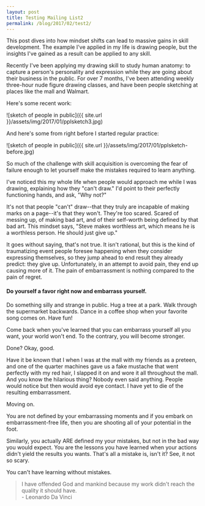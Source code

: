 ```yaml
---
layout: post
title: Testing Mailing List2
permalink: /blog/2017/02/test2/
---
```


This post dives into how mindset shifts can lead to massive gains in skill development. The example I've applied in my life is drawing people, but the insights I've gained as a result can be applied to any skill.

Recently I've been applying my drawing skill to study human anatomy: to capture a person's personality and expression while they are going about their business in the public. For over 7 months, I've been attending weekly three-hour nude figure drawing classes, and have been people sketching at places like the mall and Walmart. 

Here's some recent work:
  
![sketch of people in public]({{ site.url }}/assets/img/2017/01/pplsketch3.jpg)  <!--more-->

And here's some from right before I started regular practice: 

![sketch of people in public]({{ site.url }}/assets/img/2017/01/pplsketch-before.jpg)


So much of the challenge with skill acquisition is overcoming the fear of failure enough to let yourself make the mistakes required to learn anything.

I've noticed this my whole life when people would approach me while I was drawing, explaining how they "can't draw." I'd point to their perfectly functioning hands, and ask, "Why not?"

It's not that people "can't" draw--that they truly are incapable of making marks on a page--it's that they won't. They're too scared. 
Scared of messing up, of making bad art, and of their self-worth being defined by that bad art. This mindset says, "Steve makes worthless art, which means he is a worthless person. He should just give up." 

It goes without saying, that's not true. It isn't rational, but this is the kind of traumatizing event people foresee happening when they consider expressing themselves, so they jump ahead to end result they already predict: they give up. 
Unfortunately, in an attempt to avoid pain, they end up causing more of it. The pain of embarrassment is nothing compared to the pain of regret. 

#### Do yourself a favor right now and embarrass yourself. 
Do something silly and strange in public. Hug a tree at a park. Walk through the supermarket backwards. Dance in a coffee shop when your favorite song comes on. Have fun!

Come back when you've learned that you can embarrass yourself all you want, your world won't end. To the contrary, you will become stronger. 

Done? 
Okay, good.

<p class="sidenote">
Have it be known that I when I was at the mall with my friends as a preteen, and one of the quarter machines gave us a fake mustache that went perfectly with my red hair, I slapped it on and wore it all throughout the mall.
And you know the hilarious thing? Nobody even said anything. People would notice but then would avoid eye contact.
I have yet to die of the resulting embarrassment.
</p>

Moving on.

You are not defined by your embarrassing moments and if you embark on embarrassment-free life, then you are shooting all of your potential in the foot. 

Similarly, you actually ARE defined my your mistakes, but not in the bad way you would expect. You are the lessons you have learned when your actions didn't yield the results you wants. That's all a mistake is, isn't it? See, it not so scary. 

You can't have learning without mistakes. 

<blockquote>
I have offended God and mankind because my work didn't reach the quality it should have. 
<footer>- Leonardo Da Vinci</footer>
</blockquote>